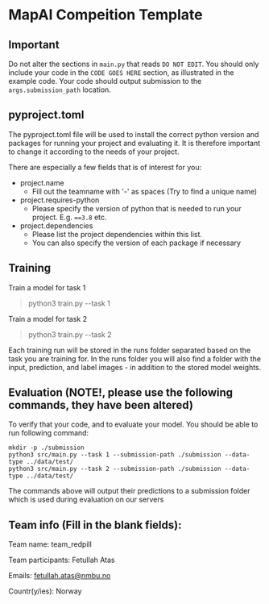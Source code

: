 # MapAI Compeition Template


## Important
Do not alter the sections in `main.py` that reads `DO NOT EDIT`. You should only include your code in the `CODE GOES HERE` section, as illustrated in the example code.
Your code should output submission to the `args.submission_path` location.

## pyproject.toml

The pyproject.toml file will be used to install the correct python version and packages
for running your project and evaluating it. It is therefore important to change it according
to the needs of your project.

There are especially a few fields that is of interest for you:

* project.name
  * Fill out the teamname with '-' as spaces (Try to find a unique name)
* project.requires-python
  * Please specify the version of python that is needed
    to run your project. E.g. `==3.8` etc.
* project.dependencies
  * Please list the project dependencies within this list.
  * You can also specify the version of each package if necessary

## Training

Train a model for task 1
> python3 train.py --task 1

Train a model for task 2
> python3 train.py --task 2

Each training run will be stored in the runs folder separated based on the task you are
training for. In the runs folder you will also find a folder with the input, prediction,
and label images - in addition to the stored model weights.

## Evaluation (NOTE!, please use the following commands, they have been altered)
To verify that your code, and to evaluate your model. You should be able to run following command:

```
mkdir -p ./submission
python3 src/main.py --task 1 --submission-path ./submission --data-type ../data/test/
python3 src/main.py --task 2 --submission-path ./submission --data-type ../data/test/
```

The commands above will output their predictions to a submission folder
which is used during evaluation on our servers

## Team info (Fill in the blank fields):

Team name: team_redpill

Team participants:  Fetullah Atas

Emails: fetullah.atas@nmbu.no

Countr(y/ies): Norway
